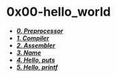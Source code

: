 # 0x00-hello_world

- ***[0. Preprocessor](./0-preprocessor)***
- ***[1. Compiler](./1-compiler)***
- ***[2. Assembler](./2-assembler)***
- ***[3. Name](./3-name)***
- ***[4. Hello, puts](./4-puts.c)***
- ***[5. Hello, printf](./5-printf.c)***

